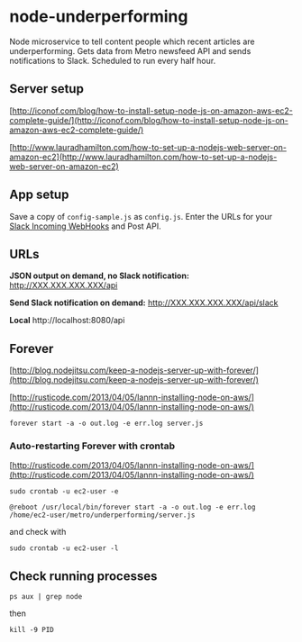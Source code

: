 # node-underperforming
Node microservice to tell content people which recent articles are underperforming. Gets data from Metro newsfeed API and sends notifications to Slack. Scheduled to run every half hour.

## Server setup ##

[http://iconof.com/blog/how-to-install-setup-node-js-on-amazon-aws-ec2-complete-guide/](http://iconof.com/blog/how-to-install-setup-node-js-on-amazon-aws-ec2-complete-guide/)

[http://www.lauradhamilton.com/how-to-set-up-a-nodejs-web-server-on-amazon-ec2](http://www.lauradhamilton.com/how-to-set-up-a-nodejs-web-server-on-amazon-ec2)

## App setup ##

Save a copy of `config-sample.js` as `config.js`. Enter the URLs for your [Slack Incoming WebHooks](https://api.slack.com/incoming-webhooks) and Post API.

## URLs ##

**JSON output on demand, no Slack notification:** http://XXX.XXX.XXX.XXX/api

**Send Slack notification on demand:** http://XXX.XXX.XXX.XXX/api/slack

**Local** http://localhost:8080/api

## Forever ##

[http://blog.nodejitsu.com/keep-a-nodejs-server-up-with-forever/](http://blog.nodejitsu.com/keep-a-nodejs-server-up-with-forever/)

[http://rusticode.com/2013/04/05/lannn-installing-node-on-aws/](http://rusticode.com/2013/04/05/lannn-installing-node-on-aws/)

`forever start -a -o out.log -e err.log server.js`

### Auto-restarting Forever with crontab ###

[http://rusticode.com/2013/04/05/lannn-installing-node-on-aws/](http://rusticode.com/2013/04/05/lannn-installing-node-on-aws/)

`sudo crontab -u ec2-user -e`

`@reboot /usr/local/bin/forever start -a -o out.log -e err.log /home/ec2-user/metro/underperforming/server.js`

and check with

`sudo crontab -u ec2-user -l`


## Check running processes ##

`ps aux | grep node`

then

`kill -9 PID`
